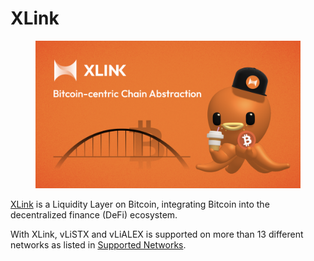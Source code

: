 # XLink

<figure><img src="../.gitbook/assets/Screenshot 2024-10-25 at 14.08.07.png" alt=""><figcaption></figcaption></figure>

[XLink](https://www.xlink.network) is a Liquidity Layer on Bitcoin, integrating Bitcoin into the decentralized finance (DeFi) ecosystem.

With XLink, vLiSTX and vLiALEX is supported on more than 13 different networks as listed in [Supported Networks](../developers/lisa-supported-network.md).
